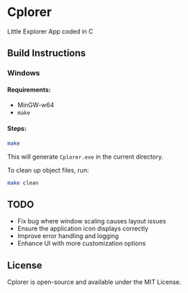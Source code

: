 # Cplorer
 Little Explorer App coded in C

## Build Instructions

### Windows
#### Requirements:
- MinGW-w64
- `make`

#### Steps:
```sh
make
```
This will generate `Cplorer.exe` in the current directory.

To clean up object files, run:
```sh
make clean
```

## TODO
- Fix bug where window scaling causes layout issues
- Ensure the application icon displays correctly
- Improve error handling and logging
- Enhance UI with more customization options

## License
Cplorer is open-source and available under the MIT License.

